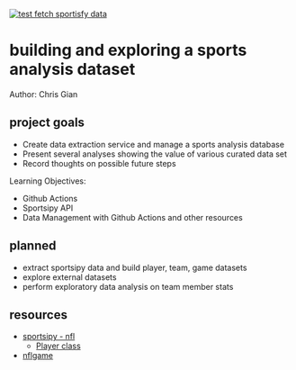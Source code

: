 [![test fetch sportisfy data](https://github.com/chrisgian/sports_analytics/actions/workflows/test.yml/badge.svg?event=workflow_dispatch)](https://github.com/chrisgian/sports_analytics/actions/workflows/test.yml)
# building and exploring a sports analysis dataset
Author: Chris Gian

## project goals
- Create data extraction service and manage a sports analysis database
- Present several analyses showing the value of various curated data set
- Record thoughts on possible future steps

Learning Objectives:
- Github Actions
- Sportsipy API
- Data Management with Github Actions and other resources

## planned 
- extract sportsipy data and build player, team, game datasets
- explore external datasets
- perform exploratory data analysis on team member stats

## resources
- [sportsipy - nfl](https://sportsipy.readthedocs.io/en/latest/nfl.html?highlight=players)
    - [Player class](https://sportsipy.readthedocs.io/en/latest/nfl.html?highlight=players#sportsipy.nfl.player.AbstractPlayer)
- [nflgame](https://pypi.org/project/nflgame/)
